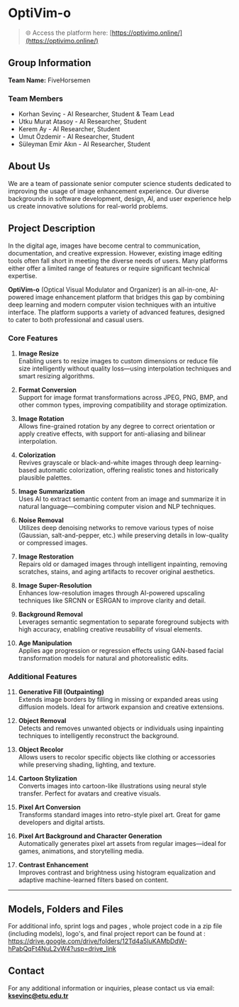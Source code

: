 # OptiVim-o

> 🌐 Access the platform here: [https://optivimo.online/](https://optivimo.online/)

## Group Information
**Team Name:** FiveHorsemen

### Team Members
- Korhan Sevinç - AI Researcher, Student & Team Lead
- Utku Murat Atasoy - AI Researcher, Student  
- Kerem Ay - AI Researcher, Student  
- Umut Özdemir - AI Researcher, Student  
- Süleyman Emir Akın - AI Researcher, Student  

## About Us
We are a team of passionate senior computer science students dedicated to improving the usage of image enhancement experience. Our diverse backgrounds in software development, design, AI, and user experience help us create innovative solutions for real-world problems.

## Project Description
In the digital age, images have become central to communication, documentation, and creative expression. However, existing image editing tools often fall short in meeting the diverse needs of users. Many platforms either offer a limited range of features or require significant technical expertise.

**OptiVim-o** (Optical Visual Modulator and Organizer) is an all-in-one, AI-powered image enhancement platform that bridges this gap by combining deep learning and modern computer vision techniques with an intuitive interface. The platform supports a variety of advanced features, designed to cater to both professional and casual users.

### Core Features

1. **Image Resize**  
   Enabling users to resize images to custom dimensions or reduce file size intelligently without quality loss—using interpolation techniques and smart resizing algorithms.

2. **Format Conversion**  
   Support for image format transformations across JPEG, PNG, BMP, and other common types, improving compatibility and storage optimization.

3. **Image Rotation**  
   Allows fine-grained rotation by any degree to correct orientation or apply creative effects, with support for anti-aliasing and bilinear interpolation.

4. **Colorization**  
   Revives grayscale or black-and-white images through deep learning-based automatic colorization, offering realistic tones and historically plausible palettes.

5. **Image Summarization**  
   Uses AI to extract semantic content from an image and summarize it in natural language—combining computer vision and NLP techniques.

6. **Noise Removal**  
   Utilizes deep denoising networks to remove various types of noise (Gaussian, salt-and-pepper, etc.) while preserving details in low-quality or compressed images.

7. **Image Restoration**  
   Repairs old or damaged images through intelligent inpainting, removing scratches, stains, and aging artifacts to recover original aesthetics.

8. **Image Super-Resolution**  
   Enhances low-resolution images through AI-powered upscaling techniques like SRCNN or ESRGAN to improve clarity and detail.

9. **Background Removal**  
   Leverages semantic segmentation to separate foreground subjects with high accuracy, enabling creative reusability of visual elements.

10. **Age Manipulation**  
    Applies age progression or regression effects using GAN-based facial transformation models for natural and photorealistic edits.

### Additional Features

11. **Generative Fill (Outpainting)**  
    Extends image borders by filling in missing or expanded areas using diffusion models. Ideal for artwork expansion and creative extensions.

12. **Object Removal**  
    Detects and removes unwanted objects or individuals using inpainting techniques to intelligently reconstruct the background.

13. **Object Recolor**  
    Allows users to recolor specific objects like clothing or accessories while preserving shading, lighting, and texture.

14. **Cartoon Stylization**  
    Converts images into cartoon-like illustrations using neural style transfer. Perfect for avatars and creative visuals.

15. **Pixel Art Conversion**  
    Transforms standard images into retro-style pixel art. Great for game developers and digital artists.

16. **Pixel Art Background and Character Generation**  
    Automatically generates pixel art assets from regular images—ideal for games, animations, and storytelling media.

17. **Contrast Enhancement**  
    Improves contrast and brightness using histogram equalization and adaptive machine-learned filters based on content.

---

## Models, Folders and Files
For additional info, sprint logs and pages , whole project code in a zip file (including models), logo's, and final project report can be found at : https://drive.google.com/drive/folders/12Td4a5IuKAMbDdW-hPabQqFt4NuL2vW4?usp=drive_link 

## Contact
For any additional information or inquiries, please contact us via email: **ksevinc@etu.edu.tr**
